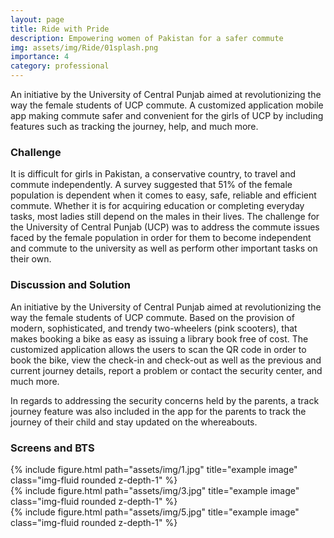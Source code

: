 ```yaml
---
layout: page
title: Ride with Pride
description: Empowering women of Pakistan for a safer commute
img: assets/img/Ride/01splash.png
importance: 4
category: professional
---
```


An initiative by the University of Central Punjab aimed at revolutionizing the way the female students of UCP commute. A customized application mobile app making commute safer and convenient for the girls of UCP by including features such as tracking the journey, help, and much more.

### Challenge
It is difficult for girls in Pakistan, a conservative country, to travel and commute independently. A survey suggested that 51% of the female population is dependent when it comes to easy, safe, reliable and efficient commute. Whether it is for acquiring education or completing everyday tasks, most ladies still depend on the males in their lives. The challenge for the University of Central Punjab (UCP) was to address the commute issues faced by the female population in order for them to become independent and commute to the university as well as perform other important tasks on their own.

### Discussion and Solution
An initiative by the University of Central Punjab aimed at revolutionizing the way the female students of UCP commute. Based on the provision of modern, sophisticated, and trendy two-wheelers (pink scooters), that makes booking a bike as easy as issuing a library book free of cost. The customized application allows the users to scan the QR code in order to book the bike, view the check-in and check-out as well as the previous and current journey details, report a problem or contact the security center, and much more. 

In regards to addressing the security concerns held by the parents, a track journey feature was also included in the app for the parents to track the journey of their child and stay updated on the whereabouts. 

### Screens and BTS

<div class="row">
    <div class="col-sm mt-3 mt-md-0">
        {% include figure.html path="assets/img/1.jpg" title="example image" class="img-fluid rounded z-depth-1" %}
    </div>
    <div class="col-sm mt-3 mt-md-0">
        {% include figure.html path="assets/img/3.jpg" title="example image" class="img-fluid rounded z-depth-1" %}
    </div>
    <div class="col-sm mt-3 mt-md-0">
        {% include figure.html path="assets/img/5.jpg" title="example image" class="img-fluid rounded z-depth-1" %}
    </div>
</div>
